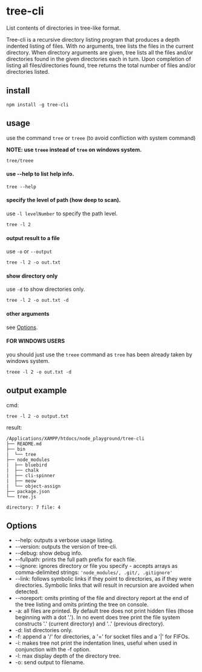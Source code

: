# tree-cli

List contents of directories in tree-like format.

Tree-cli is a recursive directory listing program that produces a depth indented listing of files. With no arguments, tree lists the files in the current directory. When directory arguments are given, tree lists all the files and/or directories found in the given directories each in turn. Upon completion of listing all files/directories found, tree returns the total number of files and/or directories listed.

## install

```
npm install -g tree-cli
```

## usage

use the command `tree` or `treee` (to avoid confliction with system command)

**NOTE: use `treee` instead of `tree` on windows system.**

``
tree/treee
``

#### use --help to list help info.

``
tree --help
``

#### specify the level of path (how deep to scan).

use `-l levelNumber` to specify the path level.

```
tree -l 2
```

#### output result to a file

use `-o` or `--output`

```
tree -l 2 -o out.txt
```

#### show directory only

use `-d` to show directories only.

```
tree -l 2 -o out.txt -d
```

#### other arguments

see [Options](#options).

#### FOR WINDOWS USERS

you should just use the `treee` command as `tree` has been already taken by windows system.

```
treee -l 2 -o out.txt -d
```

## output example

cmd:

```
tree -l 2 -o output.txt
```

result:

```
/Applications/XAMPP/htdocs/node_playground/tree-cli
├── README.md
├── bin
|  └── tree
├── node_modules
|  ├── bluebird
|  ├── chalk
|  ├── cli-spinner
|  ├── meow
|  └── object-assign
├── package.json
└── tree.js

directory: 7 file: 4
```

## Options

* --help: outputs a verbose usage listing.
* --version: outputs the version of tree-cli.
* --debug: show debug info.
* --fullpath: prints the full path prefix for each file.
* --ignore: ignores directory or file you specify - accepts arrays as comma-delimited strings: `'node_modules/, .git/, .gitignore'`
* --link: follows symbolic links if they point to directories, as if they were directories. Symbolic links that will result in recursion are avoided when detected.
* --noreport: omits printing of the file and directory report at the end of the tree listing and omits printing the tree on console.
* -a: all files are printed. By default tree does not print hidden files (those beginning with a dot '.'). In no event does tree print the file system constructs '.' (current directory) and '..' (previous directory).
* -d: list directories only.
* -f: append a '/' for directories, a '=' for socket files and a '|' for FIFOs.
* -i: makes tree not print the indentation lines, useful when used in conjunction with the -f option.
* -l: max display depth of the directory tree.
* -o: send output to filename.
